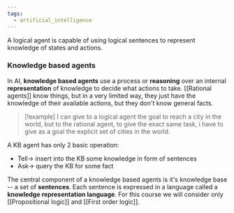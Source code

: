 ```yaml
---
tags:
  - artificial_intelligence
---
```

A logical agent is capable of using logical sentences to represent knowledge of states and actions.
### Knowledge based agents

In AI, **knowledge based agents** use a process or **reasoning** over an internal **representation** of knowledge to decide what actions to take. [[Rational agents]] know things, but in a very limited way, they just have the knowledge of their available actions, but they don't know general facts.

>[!example]
>I can give to a logical agent the goal to reach a city in the world, but to the rational agent, to give the exact same task, i have to give as a goal the explicit set of cities in the world.

A KB agent has only 2 basic operation:
- $\text{Tell} \to$ insert into the KB some knowledge in form of sentences
- $\text{Ask} \to$ query the KB for some fact

The central component of a knowledge based agents is it's knowledge base -- a set of **sentences**. Each sentence is expressed in a language called a **knowledge representation language**. For this course we will consider only [[Propositional logic]] and [[First order logic]].